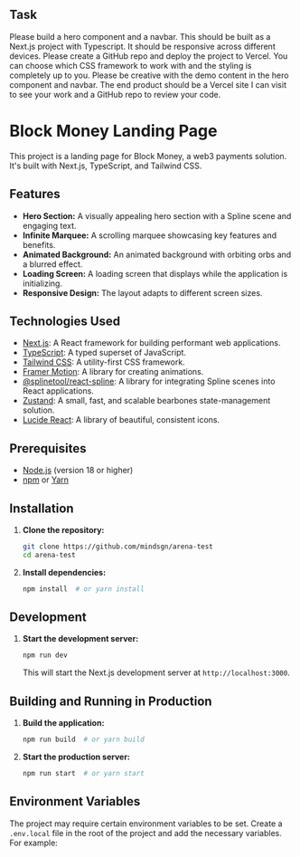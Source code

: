 ## Task

Please build a hero component and a navbar. This should be built as a Next.js project with Typescript. It should be responsive across different devices. Please create a GitHub repo and deploy the project to Vercel. You can choose which CSS framework to work with and the styling is completely up to you. Please be creative with the demo content in the hero component and navbar. The end product should be a Vercel site I can visit to see your work and a GitHub repo to review your code.

# Block Money Landing Page

This project is a landing page for Block Money, a web3 payments solution. It's built with Next.js, TypeScript, and Tailwind CSS.

## Features

*   **Hero Section:**  A visually appealing hero section with a Spline scene and engaging text.
*   **Infinite Marquee:**  A scrolling marquee showcasing key features and benefits.
*   **Animated Background:**  An animated background with orbiting orbs and a blurred effect.
*   **Loading Screen:**  A loading screen that displays while the application is initializing.
*   **Responsive Design:**  The layout adapts to different screen sizes.

## Technologies Used

*   [Next.js](https://nextjs.org/):  A React framework for building performant web applications.
*   [TypeScript](https://www.typescriptlang.org/):  A typed superset of JavaScript.
*   [Tailwind CSS](https://tailwindcss.com/):  A utility-first CSS framework.
*   [Framer Motion](https://www.framer.com/motion/):  A library for creating animations.
*   [@splinetool/react-spline](https://spline.design/):  A library for integrating Spline scenes into React applications.
*   [Zustand](https://github.com/pmndrs/zustand):  A small, fast, and scalable bearbones state-management solution.
*   [Lucide React](https://lucide.dev/): A library of beautiful, consistent icons.

## Prerequisites

*   [Node.js](https://nodejs.org/) (version 18 or higher)
*   [npm](https://www.npmjs.com/) or [Yarn](https://yarnpkg.com/)

## Installation

1.  **Clone the repository:**

    ```bash
    git clone https://github.com/mindsgn/arena-test
    cd arena-test
    ```

2.  **Install dependencies:**

    ```bash
    npm install  # or yarn install
    ```

## Development

1.  **Start the development server:**

    ```bash
    npm run dev 
    ```

    This will start the Next.js development server at `http://localhost:3000`.

## Building and Running in Production

1.  **Build the application:**

    ```bash
    npm run build  # or yarn build
    ```

2.  **Start the production server:**

    ```bash
    npm run start  # or yarn start
    ```

## Environment Variables

The project may require certain environment variables to be set.  Create a `.env.local` file in the root of the project and add the necessary variables.  For example: